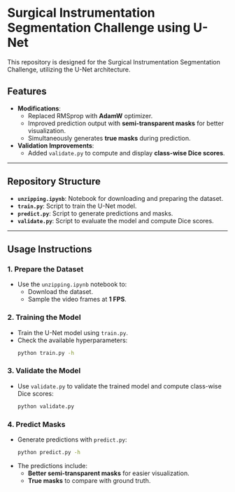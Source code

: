 # Surgical Instrumentation Segmentation Challenge using U-Net

This repository is designed for the Surgical Instrumentation Segmentation Challenge, utilizing the U-Net architecture.

## Features
- **Modifications**:
  - Replaced RMSprop with **AdamW** optimizer.
  - Improved prediction output with **semi-transparent masks** for better visualization.
  - Simultaneously generates **true masks** during prediction.
- **Validation Improvements**:
  - Added `validate.py` to compute and display **class-wise Dice scores**.
---

## Repository Structure
- **`unzipping.ipynb`**: Notebook for downloading and preparing the dataset.
- **`train.py`**: Script to train the U-Net model.
- **`predict.py`**: Script to generate predictions and masks.
- **`validate.py`**: Script to evaluate the model and compute Dice scores.
---

## Usage Instructions

### 1. Prepare the Dataset
- Use the `unzipping.ipynb` notebook to:
  - Download the dataset.
  - Sample the video frames at **1 FPS**.

### 2. Training the Model
- Train the U-Net model using `train.py`.
- Check the available hyperparameters:
  ```bash
  python train.py -h
  ```

### 3. Validate the Model
- Use `validate.py` to validate the trained model and compute class-wise Dice scores:
  ```bash
  python validate.py
  ```

### 4. Predict Masks
- Generate predictions with `predict.py`:
  ```bash
  python predict.py -h
  ```
- The predictions include:
  - **Better semi-transparent masks** for easier visualization.
  - **True masks** to compare with ground truth.